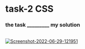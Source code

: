 
<h1>task-2 CSS  </h1>
<h3>the task 
_________ my solution  </h3>
<br>
<a href="https://ibb.co/DzHzmch"><img src="https://i.ibb.co/vV6Vfyp/Screenshot-2022-06-29-121951.png" alt="Screenshot-2022-06-29-121951" border="0"></a>
